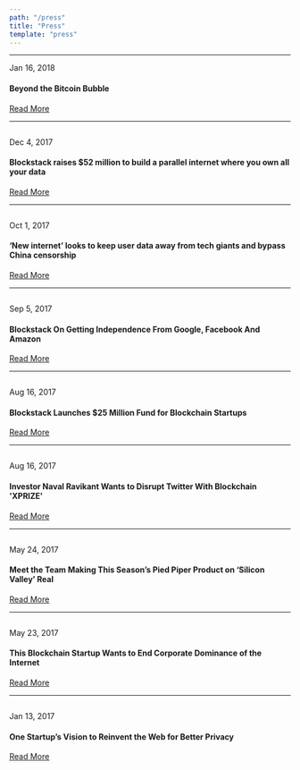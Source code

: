 ```yaml
---
path: "/press"
title: "Press"
template: "press"
---
```



------------------------------------------------------------
<div class="img-wrap">
	<img src="images/press/nyt.svg" alt="">
</div>
Jan 16, 2018

#### Beyond the Bitcoin Bubble

<a href="https://www.nytimes.com/2018/01/16/magazine/beyond-the-bitcoin-bubble.html" target="_blank" class="button secondary">Read More</a>

------------------------------------------------------------

<div class="img-wrap">
	<img src="images/press/venturebeat-logo.svg" alt="">
</div>

Dec 4, 2017

#### Blockstack raises $52 million to build a parallel internet where you own all your data

<a href="https://venturebeat.com/2017/12/04/blockstack-raises-52-million-to-build-a-parallel-internet-where-you-own-all-your-data/" target="_blank" class="button secondary">Read More</a>

------------------------------------------------------------

<div class="img-wrap">
	<img src="images/press/scmp-logo.svg" alt="">
</div>

Oct 1, 2017

#### ‘New internet’ looks to keep user data away from tech giants and bypass China censorship

<a href="http://www.scmp.com/news/hong-kong/economy/article/2113521/new-internet-looks-keep-user-data-away-tech-giants-and-bypass" target="_blank" class="button secondary">Read More</a>

------------------------------------------------------------

<div class="img-wrap">
	<img src="images/press/forbes-logo.svg" alt="">
</div>

Sep 5, 2017

#### Blockstack On Getting Independence From Google, Facebook And Amazon

<a href="https://www.forbes.com/sites/laurashin/2017/09/05/blockstack-on-how-to-take-control-from-google-facebook-and-amazon/" target="_blank" class="button secondary">Read More</a>

------------------------------------------------------------

<div class="img-wrap">
	<img src="images/press/wsj-logo-BW.svg" alt="">
</div>

Aug 16, 2017

#### Blockstack Launches $25 Million Fund for Blockchain Startups

<a href="https://www.wsj.com/articles/blockstack-launches-25-million-fund-for-blockchain-startups-1502883001" target="_blank" class="button secondary">Read More</a>

------------------------------------------------------------

<div class="img-wrap">
	<img src="images/press/coindesk-logo.svg" alt="">
</div>

Aug 16, 2017

#### Investor Naval Ravikant Wants to Disrupt Twitter With Blockchain 'XPRIZE'

<a href="https://www.coindesk.com/investor-naval-ravikant-wants-disrupt-twitter-blockchain-xprize/" target="_blank" class="button secondary">Read More</a>

------------------------------------------------------------

<div class="img-wrap">
	<img src="images/press/observer-logo-BW.svg" alt="">
</div>

May 24, 2017

#### Meet the Team Making This Season’s Pied Piper Product on ‘Silicon Valley’ Real

<a href="http://observer.com/2017/05/hbo-silicon-valley-blockstack-consensus-2017/" target="_blank" class="button secondary">Read More</a>

------------------------------------------------------------

<div class="img-wrap">
	<img src="images/press/vice-logo-bw.svg" alt="">
</div>

May 23, 2017

#### This Blockchain Startup Wants to End Corporate Dominance of the Internet

<a href="https://motherboard.vice.com/en_us/article/this-blockchain-startup-wants-to-end-corporate-dominance-of-the-internet" target="_blank" class="button secondary">Read More</a>

------------------------------------------------------------

<div class="img-wrap">
	<img src="images/press/mit-logo-BW.svg" alt="">
</div>

Jan 13, 2017

#### One Startup’s Vision to Reinvent the Web for Better Privacy

<a href="https://www.technologyreview.com/s/603352/one-startups-vision-to-reinvent-the-web-for-better-privacy/" target="_blank" class="button secondary">Read More</a>
